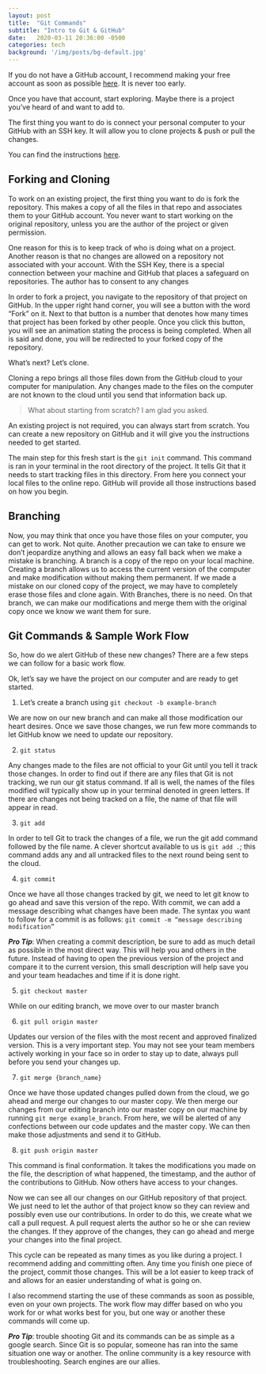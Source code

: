 ```yaml
---
layout: post
title:  "Git Commands"
subtitle: "Intro to Git & GitHub"
date:   2020-03-11 20:36:00 -0500
categories: tech
background: '/img/posts/bg-default.jpg'
---
```


If you do not have a GitHub account, I recommend making your free account as soon as possible [here](https://github.com/). It is never too early.

Once you have that account, start exploring. Maybe there is a project you’ve heard of and want to add to.

The first thing you want to do is connect your personal computer to your GitHub with an SSH key. It will allow you to clone projects &  push or pull the changes.

You can find the instructions [here](https://help.github.com/en/github/authenticating-to-github/adding-a-new-ssh-key-to-your-github-account).

## Forking and Cloning

To work on an existing project, the first thing you want to do is fork the repository. This makes a copy of all the files in that repo and associates them to your GitHub account. You never want to start working on the original repository, unless you are the author of the project or given permission.

One reason for this is to keep track of who is doing what on a project. Another reason is that no changes are allowed on a repository not associated with your account. With the SSH Key, there is a special connection between your machine and GitHub that places a safeguard on repositories. The author has to consent to any changes

In order to fork a project, you navigate to the repository of that project on GitHub. In the upper right hand corner, you will see a button with the word “Fork” on it. Next to that button is a number that denotes how many times that project has been forked by other people. Once you click this button, you will see an animation stating the process is being completed. When all is said and done, you will be redirected to your forked copy of the repository.

What’s next? Let’s clone.

Cloning a repo brings all those files down from the GitHub cloud to your computer for manipulation. Any changes made to the files on the computer are not known to the cloud until you send that information back up. 

> What about starting from scratch? I am glad you asked.

An existing project is not required, you can always start from scratch. You can create a new repository on GitHub and it will give you the instructions needed to get started.

The main step for this fresh start is the `git init` command. This command is ran in your terminal in the root directory of the project. It tells Git that it needs to start tracking files in this directory. From here you connect your local files to the online repo. GitHub will provide all those instructions based on how you begin.

## Branching

Now, you may think that once you have those files on your computer, you can get to work. Not quite. Another precaution we can take to ensure we don’t jeopardize anything and allows an easy fall back when we make a mistake is branching. A branch is a copy of the repo on your local machine. Creating a branch allows us to access the current version of the computer and make modification without making them permanent. If we made a mistake on our cloned copy of the project, we may have to completely erase those files and clone again. With Branches, there is no need. On that branch, we can make our modifications and merge them with the original copy once we know we want them for sure.

## Git Commands & Sample Work Flow

So, how do we alert GitHub of these new changes? There are a few steps we can follow for a basic work flow.

Ok, let’s say we have the project on our computer and are ready to get started.

1. Let’s create a branch using `git checkout -b example-branch`

We are now on our new branch and can make all those modification our heart desires. Once we save those changes, we run few more commands to let GitHub know we need to update our repository.

2. `git status`

Any changes made to the files are not official to your Git until you tell it track those changes.  In order to find out if there are any files that Git is not tracking, we run our git status command. If all is well, the names of the files modified will typically show up in your terminal denoted in green letters. If there are changes not being tracked on a file, the name of that file will appear in read. 

3. `git add`

In order to tell Git to track the changes of a file, we run the git add command followed by the file name. A clever shortcut available to us is `git add .`; this command adds any and all untracked files to the next round being sent to the cloud.

4. `git commit`

Once we have all those changes tracked by git, we need to let git know to go ahead and save this version of the repo. With commit, we can add a message describing what changes have been made. The syntax you want to follow for a commit is as follows: `git commit -m “message describing modification”`

__*Pro Tip*__: When creating a commit description, be sure to add as much detail as possible in the most direct way. This will help you and others in the future. Instead of having to open the previous version of the project and compare it to the current version, this small description will help save you and your team headaches and time if it is done right.

5. `git checkout master`

While on our editing branch, we move over to our master branch

6. `git pull origin master`

Updates our version of the files with the most recent and approved finalized version. This is a very important step. You may not see your team members actively working in your face so in order to stay up to date, always pull before you send your changes up.

7. `git merge {branch_name}`

Once we have those updated changes pulled down from the cloud, we go ahead and merge our changes to our master copy. We then merge our changes from our editing branch into our master copy on our machine by running `git merge example_branch`. From here, we will be alerted of any confections between our code updates and the master copy. We can then make those adjustments and send it to GitHub. 

8. `git push origin master`

This command is final conformation. It takes the modifications you made on the file, the description of what happened, the timestamp, and the author of the contributions to GitHub. Now others have access to your changes.

Now we can see all our changes on our GitHub repository of that project. We just need to let the author of that project know so they can review and possibly even use our contributions. In order to do this, we create what we call a pull request. A pull request alerts the author so he or she can review the changes. If they approve of the changes, they can go ahead and merge your changes into the final project.

This cycle can be repeated as many times as you like during a project. I recommend adding and committing often. Any time you finish one piece of the project, commit those changes. This will be a lot easier to keep track of and allows for an easier understanding of what is going on. 

I also recommend starting the use of these commands as soon as possible, even on your own projects. The work flow may differ based on who you work for or what works best for you, but one way or another these commands will come up. 

__*Pro Tip*__: trouble shooting Git and its commands can be as simple as a google search. Since Git is so popular, someone has ran into the same situation one way or another. The online community is a key resource with troubleshooting. Search engines are our allies. 